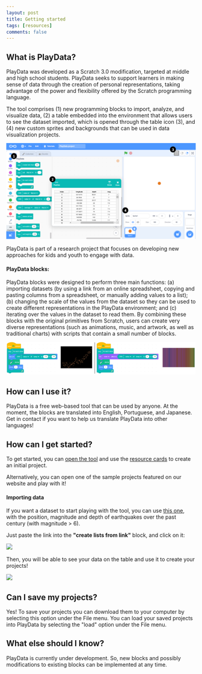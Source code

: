 ```yaml
---
layout: post
title: Getting started
tags: [resources]
comments: false
---
```


## What is PlayData?
PlayData was developed as a Scratch 3.0 modification, targeted at middle and high school students. PlayData seeks to support learners in making sense of data through the creation of personal representations, taking advantage of the power and flexibility offered by the Scratch programming language. 

The tool comprises (1) new programming blocks to import, analyze, and visualize data, (2) a table embedded into the environment that allows users to see the dataset imported, which is opened through the table icon (3), and (4) new custom sprites and backgrounds that can be used in data visualization projects.

![PlayData_Environment](/assets/img/playdata-environment.png)

PlayData is part of a research project that focuses on developing new approaches for kids and youth to engage with data.

#### PlayData blocks: 
PlayData blocks were designed to perform three main functions: (a) importing datasets (by using a link from an online spreadsheet, copying and pasting columns from a spreadsheet, or manually adding values to a list); (b) changing the scale of the values from the dataset so they can be used to create different representations in the PlayData environment; and (c) iterating over the values in the dataset to read them. By combining these blocks with the original primitives from Scratch, users can create very diverse representations (such as animations, music, and artwork, as well as traditional charts) with scripts that contain a small number of blocks.

![PlayData_Environment](/assets/img/sample-code.png)

## How can I use it?
PlayData is a free web-based tool that can be used by anyone. 
At the moment, the blocks are translated into English, Portuguese, and Japanese. Get in contact if you want to help us translate PlayData into other languages!

## How can I get started?
To get started, you can [open the tool](https://playdatalab.github.io/editor) and use the [resource cards](https://docs.google.com/presentation/d/15Jf-HyuaVomNzCEYm89R8vfnGuoGCJ7yqpuK_OiLx7s/) to create an initial project. 

Alternatively, you can open one of the sample projects featured on  our website and play with it!

#### Importing data

If you want a dataset to start playing with the tool, you can use [this one](https://docs.google.com/spreadsheets/d/14EOqQbfeSMmmu06tV0S5A6azaNYIRpjvpAcu7Cq6ugU/edit#gid=0), with the position, magnitude and depth of earthquakes over the past century (with magnitude > 6). 

Just paste the link into the **"create lists from link"** block, and click on it:
<!-- ![Importing data](https://i.gyazo.com/c572df01fc5d1380a4643dddbb9e6ed0.gif) -->

<img src="https://i.gyazo.com/c572df01fc5d1380a4643dddbb9e6ed0.gif" width="700" />

Then, you will be able to see your data on the table and use it to create your projects!

<img src="https://i.gyazo.com/0fd3ffab571faac8109f15e362365e01.gif" width="700" />


## Can I save my projects?
Yes! To save your projects you can download them to your computer by selecting this option under the File menu.
You can load your saved projects into PlayData by selecting the "load" option under the File menu. 

## What else should I know?
PlayData is currently under development. So, new blocks and possibly modifications to existing blocks can be implemented at any time. 

